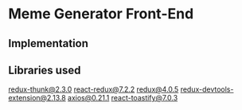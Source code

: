 # Meme Generator Front-End

## Implementation

## Libraries used

redux-thunk@2.3.0
react-redux@7.2.2
redux@4.0.5
redux-devtools-extension@2.13.8
axios@0.21.1
react-toastify@7.0.3
